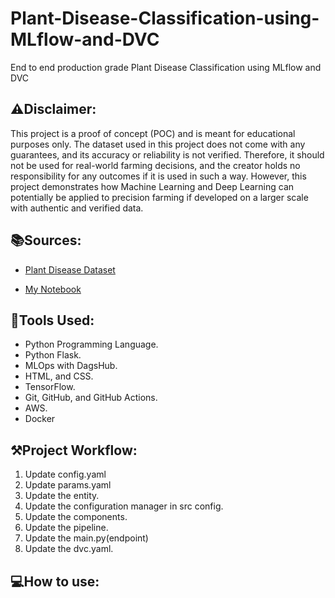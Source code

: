 # Plant-Disease-Classification-using-MLflow-and-DVC
End to end production grade Plant Disease Classification using MLflow and DVC

## ⚠️Disclaimer:
This project is a proof of concept (POC) and is meant for educational purposes only. The dataset used in this project does not come with any guarantees, and its accuracy or reliability is not verified. Therefore, it should not be used for real-world farming decisions, and the creator holds no responsibility for any outcomes if it is used in such a way. However, this project demonstrates how Machine Learning and Deep Learning can potentially be applied to precision farming if developed on a larger scale with authentic and verified data.


## 📚Sources:
- [Plant Disease Dataset](https://www.kaggle.com/datasets/vipoooool/new-plant-diseases-dataset)

- [My Notebook](https://www.kaggle.com/code/radwankhondokar/resnet-from-scratch-and-plant-diseases-dataset)


## 🧰Tools Used:
- Python Programming Language.
- Python Flask.
- MLOps with DagsHub.
- HTML, and CSS.
- TensorFlow.
- Git, GitHub, and GitHub Actions.
- AWS.
- Docker

## ⚒️Project Workflow:
1. Update config.yaml
2. Update params.yaml
3. Update the entity.
4. Update the configuration manager in src config.
5. Update the components.
6. Update the pipeline.
7. Update the main.py(endpoint)
8. Update the dvc.yaml.

## 💻How to use: